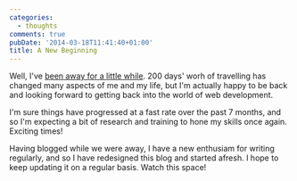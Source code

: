 ```yaml
---
categories:
  - thoughts
comments: true
pubDate: '2014-03-18T11:41:40+01:00'
title: A New Beginning
---
```


Well, I've [been away for a little while](http://200daysaway.tumblr.com). 200 days' worh of travelling has changed many aspects of me and my life, but I'm actually happy to be back and looking forward to getting back into the world of web development.

I'm sure things have progressed at a fast rate over the past 7 months, and so I'm expecting a bit of research and training to hone my skills once again. Exciting times!

Having blogged while we were away, I have a new enthusiam for writing regularly, and so I have redesigned this blog and started afresh. I hope to keep updating it on a regular basis. Watch this space!
